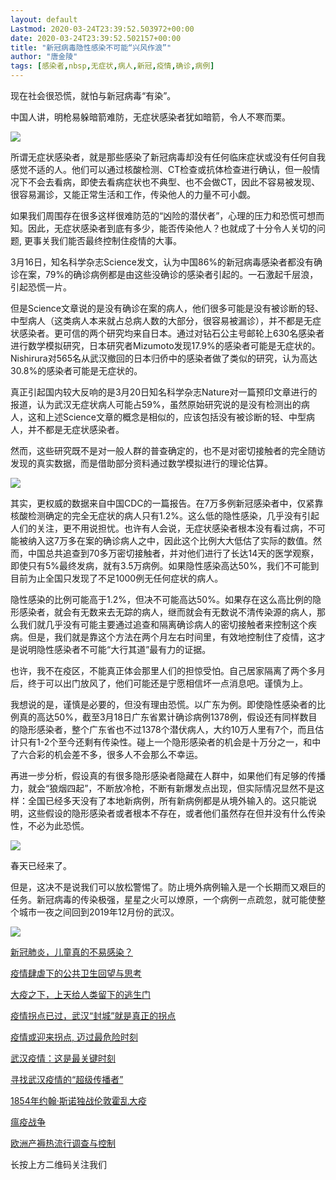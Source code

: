 ```yaml
---
layout: default
Lastmod: 2020-03-24T23:39:52.503972+00:00
date: 2020-03-24T23:39:52.502157+00:00
title: "新冠病毒隐性感染不可能“兴风作浪”"
author: "唐金陵"
tags: [感染者,nbsp,无症状,病人,新冠,疫情,确诊,病例]
---
```


现在社会很恐慌，就怕与新冠病毒“有染”。

中国人讲，明枪易躲暗箭难防，无症状感染者犹如暗箭，令人不寒而栗。

![](https://images.weserv.nl/?url=https%3A//mmbiz.qpic.cn/mmbiz_png/9ibkFnQqZUejXPVkMtlazUal9DHhl92FsM2oqFvZriaGTqu8djwLjnnjQeCzVGdn70HfMs5IDG1icG4NHsAVcsm8g/640%3Fwx_fmt%3Dpng)

  

所谓无症状感染者，就是那些感染了新冠病毒却没有任何临床症状或没有任何自我感觉不适的人。他们可以通过核酸检测、CT检查或抗体检查进行确认，但一般情况下不会去看病，即使去看病症状也不典型、也不会做CT，因此不容易被发现、很容易漏诊，又能正常生活和工作，传染他人的力量不可小觑。

如果我们周围存在很多这样很难防范的“凶险的潜伏者”，心理的压力和恐慌可想而知。因此，无症状感染者到底有多少，能否传染他人？也就成了十分令人关切的问题, 更事关我们能否最终控制住疫情的大事。

3月16日，知名科学杂志Science发文，认为中国86%的新冠病毒感染者都没有确诊在案，79%的确诊病例都是由这些没确诊的感染者引起的。一石激起千层浪，引起恐慌一片。

但是Science文章说的是没有确诊在案的病人，他们很多可能是没有被诊断的轻、中型病人（这类病人本来就占总病人数的大部分，很容易被漏诊），并不都是无症状感染者。更可信的两个研究均来自日本。通过对钻石公主号邮轮上630名感染者进行数学模拟研究，日本研究者Mizumoto发现17.9%的感染者可能是无症状的。Nishirura对565名从武汉撤回的日本归侨中的感染者做了类似的研究，认为高达30.8%的感染者可能是无症状的。

真正引起国内较大反响的是3月20日知名科学杂志Nature对一篇预印文章进行的报道，认为武汉无症状病人可能占59%，虽然原始研究说的是没有检测出的病人，这和上述Science文章的概念是相似的，应该包括没有被诊断的轻、中型病人，并不都是无症状感染者。

然而，这些研究既不是对一般人群的普查确定的，也不是对密切接触者的完全随访发现的真实数据，而是借助部分资料通过数学模拟进行的理论估算。

  

![](https://images.weserv.nl/?url=https%3A//mmbiz.qpic.cn/mmbiz_png/9ibkFnQqZUejXPVkMtlazUal9DHhl92FsHjicruyrIAn52316G2eibkzpHYSzEX3kMP993WWV9z94XxEHQEbJh0Wg/640%3Fwx_fmt%3Dpng)

  

其实，更权威的数据来自中国CDC的一篇报告。在7万多例新冠感染者中，仅紧靠核酸检测确定的完全无症状的病人只有1.2%。这么低的隐性感染，几乎没有引起人们的关注，更不用说担忧。也许有人会说，无症状感染者根本没有看过病，不可能被纳入这7万多在案的确诊病人之中，因此这个比例大大低估了实际的数值。然而，中国总共追查到70多万密切接触者，并对他们进行了长达14天的医学观察，即使只有5%最终发病，就有3.5万病例。如果隐性感染高达50%，我们不可能到目前为止全国只发现了不足1000例无任何症状的病人。

隐性感染的比例可能高于1.2%，但决不可能高达50%。如果存在这么高比例的隐形感染者，就会有无数来去无踪的病人，继而就会有无数说不清传染源的病人，那么我们就几乎没有可能主要通过追查和隔离确诊病人的密切接触者来控制这个疾病。但是，我们就是靠这个方法在两个月左右时间里，有效地控制住了疫情，这才是说明隐性感染者不可能“大行其道”最有力的证据。

  

也许，我不在疫区，不能真正体会那里人们的担惊受怕。自己居家隔离了两个多月后，终于可以出门放风了，他们可能还是宁愿相信坏一点消息吧。谨慎为上。

我想说的是，谨慎是必要的，但没有理由恐慌。以广东为例。即使隐性感染者的比例真的高达50%，截至3月18日广东省累计确诊病例1378例，假设还有同样数目的隐形感染者，整个广东省也不过1378个潜伏病人，大约10万人里有7个，而且估计只有1-2个至今还剩有传染性。碰上一个隐形感染者的机会是十万分之一，和中了六合彩的机会差不多，很多人不会那么不幸运。

再进一步分析，假设真的有很多隐形感染者隐藏在人群中，如果他们有足够的传播力，就会“狼烟四起”，不断放冷枪，不断有新爆发点出现，但实际情况显然不是这样：全国已经多天没有了本地新病例，所有新病例都是从境外输入的。这只能说明，这些假设的隐形感染者或者根本不存在，或者他们虽然存在但并没有什么传染性，不必为此恐慌。

![](https://images.weserv.nl/?url=https%3A//mmbiz.qpic.cn/mmbiz_jpg/9ibkFnQqZUejXPVkMtlazUal9DHhl92FsSicxIyibMicJ0yibJmoibc1j3OADeK8DFw5PfmMXalPCzMfqkwc3Uqgdoicw/640%3Fwx_fmt%3Djpeg)

  

春天已经来了。

  

但是，这决不是说我们可以放松警惕了。防止境外病例输入是一个长期而又艰巨的任务。新冠病毒的传染极强，星星之火可以燎原，一个病例一点疏忽，就可能使整个城市一夜之间回到2019年12月份的武汉。

![](https://images.weserv.nl/?url=https%3A//mmbiz.qpic.cn/mmbiz_gif/9ibkFnQqZUehK2Apib3DErOemdZh6iavadfnfIgWH689VGxibeLlXicSr1X7RDibzY6pj7xeU9vsMUyKpevpna9qhCpw/640%3Fwx_fmt%3Dgif)

[新冠肺炎，儿童真的不易感染？](http://mp.weixin.qq.com/s?__biz=MzI5NDQ4OTkyMg==&mid=2247485885&idx=1&sn=1e2cdfb713f24fdd0c6ed2c3902be4e7&chksm=ec635390db14da8643d163df148e19d076506793f4bed0e23737d121768d54b253007e24227c&scene=21#wechat_redirect)  

[疫情肆虐下的公共卫生回望与思考](http://mp.weixin.qq.com/s?__biz=MzI5NDQ4OTkyMg==&mid=2247485667&idx=1&sn=1c003578d09c7c3fad45a9a0857169a1&chksm=ec6352cedb14dbd8955fafabe37c1f4c71d2dd4c8a5060277cb958c5377366d207823b442a13&scene=21#wechat_redirect)

[大疫之下，上天给人类留下的逃生门](http://mp.weixin.qq.com/s?__biz=MzI5NDQ4OTkyMg==&mid=2247485752&idx=1&sn=1159b1989b3a7e6f5d3fbc5aecb25459&chksm=ec635315db14da031188c898943e20304d16b506d4b97fb092f38de00cc0e0622d8f50233bf0&scene=21#wechat_redirect)

[疫情拐点已过，武汉“封城”就是真正的拐点](http://mp.weixin.qq.com/s?__biz=MzI5NDQ4OTkyMg==&mid=2247485730&idx=1&sn=7ccf789631f13a1096d725d8b2683d0a&chksm=ec63530fdb14da195d5488c4c51a33fdb219275a3acd853220f23cb55f3b9d4b5c1c4515af7a&scene=21#wechat_redirect)

[疫情或迎来拐点, 迈过最危险时刻](http://mp.weixin.qq.com/s?__biz=MzI5NDQ4OTkyMg==&mid=2247485683&idx=1&sn=ff0d72792bb2f26a84f00a13c56f8a72&chksm=ec6352dedb14dbc8ed080aba99abfa5813a72f188a9b8e1ca330f33bf145494686c2cd6ddbaf&scene=21#wechat_redirect)

[武汉疫情：这是最关键时刻](http://mp.weixin.qq.com/s?__biz=MzI5NDQ4OTkyMg==&mid=2247485655&idx=1&sn=9a9e74c94742514e5d48352b0b5259f1&chksm=ec6352fadb14dbec67c913ada688a07f4e27720b349295cac88329bcdd4178a11461b0bbeea9&scene=21#wechat_redirect)

[寻找武汉疫情的“超级传播者”](http://mp.weixin.qq.com/s?__biz=MzI5NDQ4OTkyMg==&mid=2247485648&idx=1&sn=ecca236b65709d48f75068b0654f03dd&chksm=ec6352fddb14dbeba19ac05f4e03c5d2775bf0b4815b5255dc6a5232065bae316a3d2cd6a84c&scene=21#wechat_redirect)

[1854年约翰·斯诺独战伦敦霍乱大疫](http://mp.weixin.qq.com/s?__biz=MzI5NDQ4OTkyMg==&mid=2247485714&idx=1&sn=8b7de0a8d822cbe34e7762ec19048c04&chksm=ec63533fdb14da29329537b86672b29496cf82ed7fb03b49e808bd03ff9cb2cd28bcea525a99&scene=21#wechat_redirect)

[瘟疫战争](http://mp.weixin.qq.com/s?__biz=MzI5NDQ4OTkyMg==&mid=2247485635&idx=1&sn=22ff3374a1bc50ef0b52a3f0c4aba1c0&chksm=ec6352eedb14dbf8dd847a5cd1b01f59083c68cbdb451aa5018ef54ba5131efc5981dd8a986e&scene=21#wechat_redirect)

[欧洲产褥热流行调查与控制](http://mp.weixin.qq.com/s?__biz=MzI5NDQ4OTkyMg==&mid=2247484257&idx=1&sn=ec80617e46f53f897bc208894c1fd257&chksm=ec63594cdb14d05aa7a844fd68cccf0d7d91b36203a19242421bcf722440374730c37caaa69c&scene=21#wechat_redirect)

长按上方二维码关注我们

